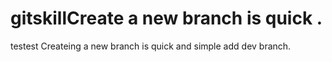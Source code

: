 # gitskillCreate a new branch is quick .
testest
Createing a new branch is quick and simple
add dev branch.
